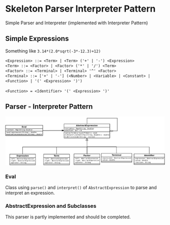 # Skeleton Parser Interpreter Pattern

Simple Parser and Interpreter (implemented with Interpreter Pattern)

## Simple Expressions

Something like `3.14*(2.0*sqrt(-3*-12.3)+12)`

```
<Expression> ::= <Term> | <Term> ('+' | '-') <Expression>
<Term> ::= <Factor> | <Factor> ('*' | '/') <Term>
<Factor> ::= <Terminal> | <Terminal> '^' <Factor>
<Terminal> ::= ['+' | '-'] (<Number> | <Variable> | <Constant> | <Function> | '(' <Expression> ')')

<Function> = <Identifier> '(' <Expression> ')'
```
## Parser - Interpreter Pattern

![](Parser.png)

### Eval

Class using `parse()` and `interpret()` of `AbstractExpression` to parse and 
interpret an expression.

### AbstractExpression and Subclasses

This parser is partly implemented and should be completed.
